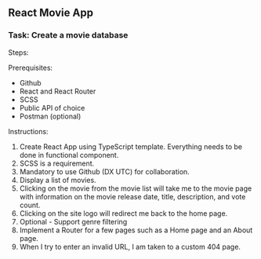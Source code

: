 ## React Movie App
### Task: Create a movie database

Steps:

Prerequisites:
- Github
- React and React Router
- SCSS
- Public API of choice
- Postman (optional)
 
Instructions:
1. Create React App using TypeScript template. Everything needs to be done in functional component.
2. SCSS is a requirement.
3. Mandatory to use Github (DX UTC) for collaboration.
4. Display a list of movies.
5. Clicking on the movie from the movie list will take me to the movie page with information on the movie release date, title, description, and vote count.
6. Clicking on the site logo will redirect me back to the home page.
7. Optional - Support genre filtering
8. Implement a Router for a few pages such as a Home page and an About page.
9. When I try to enter an invalid URL, I am taken to a custom 404 page.
